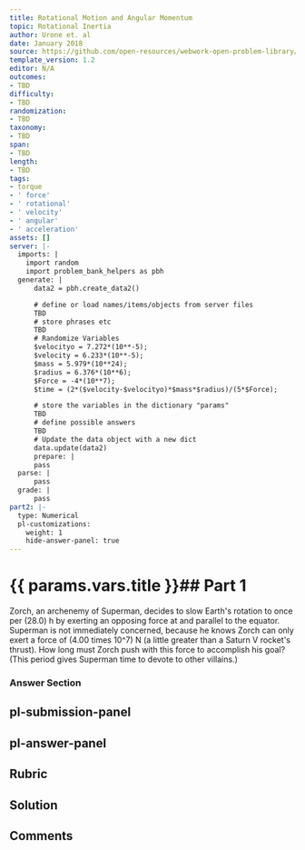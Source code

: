 ```yaml
---
title: Rotational Motion and Angular Momentum
topic: Rotational Inertia
author: Urone et. al
date: January 2018
source: https://github.com/open-resources/webwork-open-problem-library/tree/master/Contrib/BrockPhysics/College_Physics_Urone/10.Rotational_Motion_and_Angular_Momentum/10-03.Rotational_Inertia/NU_U17_10_03_007.pg
template_version: 1.2
editor: N/A
outcomes:
- TBD
difficulty:
- TBD
randomization:
- TBD
taxonomy:
- TBD
span:
- TBD
length:
- TBD
tags:
- torque
- ' force'
- ' rotational'
- ' velocity'
- ' angular'
- ' acceleration'
assets: []
server: |-
  imports: |
    import random
    import problem_bank_helpers as pbh
  generate: |
      data2 = pbh.create_data2()

      # define or load names/items/objects from server files
      TBD
      # store phrases etc
      TBD
      # Randomize Variables
      $velocityo = 7.272*(10**-5);
      $velocity = 6.233*(10**-5);
      $mass = 5.979*(10**24);
      $radius = 6.376*(10**6);
      $Force = -4*(10**7);
      $time = (2*($velocity-$velocityo)*$mass*$radius)/(5*$Force);

      # store the variables in the dictionary "params"
      TBD
      # define possible answers
      TBD
      # Update the data object with a new dict
      data.update(data2)
      prepare: |
      pass
  parse: |
      pass
  grade: |
      pass
part2: |-
  type: Numerical
  pl-customizations:
    weight: 1
    hide-answer-panel: true
---
```


# {{ params.vars.title }}## Part 1 
Zorch, an archenemy of Superman, decides to slow Earth's rotation to once per (28.0) h by exerting an opposing force at and parallel to the equator. Superman is not immediately concerned, because he knows Zorch can only exert a force of (4.00 times 10^7) N (a little greater than a Saturn V rocket's thrust). How long must Zorch push with this force to accomplish his goal? (This period gives Superman time to devote to other villains.) 


### Answer Section 


## pl-submission-panel 


## pl-answer-panel 


## Rubric 


## Solution 


## Comments 


